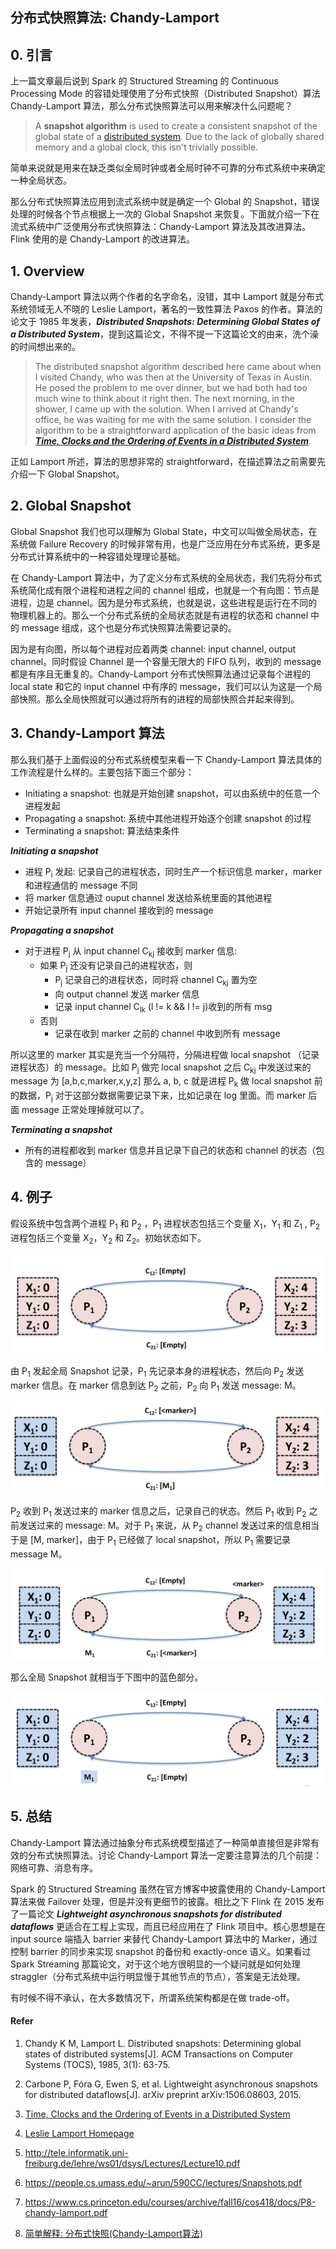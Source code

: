 ## 分布式快照算法: Chandy-Lamport 

## 0. 引言

上一篇文章最后说到 Spark 的 Structured Streaming 的 Continuous Processing Mode 的容错处理使用了分布式快照（Distributed Snapshot）算法 Chandy-Lamport 算法，那么分布式快照算法可以用来解决什么问题呢？

> A **snapshot algorithm** is used to create a consistent snapshot of the global state of a [distributed system](https://en.wikipedia.org/wiki/Distributed_system). Due to the lack of globally shared memory and a global clock, this isn't trivially possible.

简单来说就是用来在缺乏类似全局时钟或者全局时钟不可靠的分布式系统中来确定一种全局状态。

那么分布式快照算法应用到流式系统中就是确定一个 Global 的 Snapshot，错误处理的时候各个节点根据上一次的 Global Snapshot 来恢复。下面就介绍一下在流式系统中广泛使用分布式快照算法：Chandy-Lamport 算法及其改进算法。Flink 使用的是 Chandy-Lamport 的改进算法。

## 1. Overview

Chandy-Lamport 算法以两个作者的名字命名，没错，其中 Lamport 就是分布式系统领域无人不晓的 Leslie Lamport，著名的一致性算法 Paxos 的作者。算法的论文于 1985 年发表，***Distributed Snapshots: Determining Global States of a Distributed System***，提到这篇论文，不得不提一下这篇论文的由来，洗个澡的时间想出来的。

> The distributed snapshot algorithm described here came about when I visited Chandy, who was then at the University of Texas in Austin.  He posed the problem to me over dinner, but we had both had too much wine to think about it right then.  The next morning, in the shower, I came up with the solution.  When I arrived at Chandy's office, he was waiting for me with the same solution.  I consider the algorithm to be a straightforward application of the basic ideas from [***Time, Clocks and the Ordering of Events in a Distributed System***](http://lamport.azurewebsites.net/pubs/pubs.html#time-clocks). 

正如 Lamport 所述，算法的思想非常的 straightforward，在描述算法之前需要先介绍一下 Global Snapshot。

## 2. Global Snapshot

Global Snapshot 我们也可以理解为 Global State，中文可以叫做全局状态，在系统做 Failure Recovery 的时候非常有用，也是广泛应用在分布式系统，更多是分布式计算系统中的一种容错处理理论基础。

在 Chandy-Lamport 算法中，为了定义分布式系统的全局状态，我们先将分布式系统简化成有限个进程和进程之间的 channel 组成，也就是一个有向图：节点是进程，边是 channel。因为是分布式系统，也就是说，这些进程是运行在不同的物理机器上的。那么一个分布式系统的全局状态就是有进程的状态和 channel 中的 message 组成，这个也是分布式快照算法需要记录的。

因为是有向图，所以每个进程对应着两类 channel: input channel, output channel。同时假设 Channel 是一个容量无限大的 FIFO 队列，收到的 message 都是有序且无重复的。Chandy-Lamport 分布式快照算法通过记录每个进程的 local state 和它的 input channel 中有序的 message，我们可以认为这是一个局部快照。那么全局快照就可以通过将所有的进程的局部快照合并起来得到。

## 3. Chandy-Lamport 算法

那么我们基于上面假设的分布式系统模型来看一下 Chandy-Lamport 算法具体的工作流程是什么样的。主要包括下面三个部分：

* Initiating a snapshot: 也就是开始创建 snapshot，可以由系统中的任意一个进程发起
* Propagating a snapshot: 系统中其他进程开始逐个创建 snapshot 的过程
* Terminating a snapshot: 算法结束条件

***Initiating a snapshot***

* 进程 P<sub>i</sub> 发起: 记录自己的进程状态，同时生产一个标识信息 marker，marker 和进程通信的 message 不同
* 将 marker 信息通过 ouput channel 发送给系统里面的其他进程 
* 开始记录所有 input channel 接收到的 message

***Propagating a snapshot***

* 对于进程 P<sub>j</sub> 从 input channel C<sub>kj</sub> 接收到 marker 信息:
  * 如果 P<sub>j</sub> 还没有记录自己的进程状态，则
    * P<sub>j</sub> 记录自己的进程状态，同时将 channel C<sub>kj</sub> 置为空
    * 向 output channel 发送 marker 信息
    * 记录 input channel C<sub>lk</sub> (l != k && l != j)收到的所有 msg 
  * 否则
    * 记录在收到 marker 之前的 channel 中收到所有 message

所以这里的 marker 其实是充当一个分隔符，分隔进程做 local snapshot （记录进程状态）的 message。比如 P<sub>j</sub> 做完 local snapshot 之后 C<sub>kj</sub> 中发送过来的 message 为 [a,b,c,marker,x,y,z] 那么 a, b, c 就是进程 P<sub>k</sub> 做 local snapshot 前的数据，P<sub>j</sub> 对于这部分数据需要记录下来，比如记录在 log 里面。而 marker 后面 message 正常处理掉就可以了。

***Terminating a snapshot***

* 所有的进程都收到 marker 信息并且记录下自己的状态和 channel 的状态（包含的 message）


## 4. 例子

假设系统中包含两个进程 P<sub>1</sub> 和 P<sub>2</sub> ，P<sub>1</sub> 进程状态包括三个变量 X<sub>1</sub>，Y<sub>1</sub> 和 Z<sub>1</sub> , P<sub>2</sub> 进程包括三个变量 X<sub>2</sub>，Y<sub>2</sub> 和 Z<sub>2</sub>。初始状态如下。

![](./snapshot1.png)

由 P<sub>1</sub> 发起全局 Snapshot 记录，P<sub>1</sub> 先记录本身的进程状态，然后向 P<sub>2</sub> 发送 marker 信息。在 marker 信息到达 P<sub>2</sub> 之前，P<sub>2</sub> 向 P<sub>1</sub> 发送 message: M。

![](./snapshot2.png)

P<sub>2</sub> 收到 P<sub>1</sub> 发送过来的 marker 信息之后，记录自己的状态。然后 P<sub>1</sub> 收到 P<sub>2</sub> 之前发送过来的 message: M。对于 P<sub>1</sub> 来说，从 P<sub>2</sub> channel 发送过来的信息相当于是 [M, marker]，由于 P<sub>1</sub> 已经做了 local snapshot，所以 P<sub>1</sub> 需要记录 message M。

![](./snapshot3.png)

那么全局 Snapshot 就相当于下图中的蓝色部分。

![](./snapshot4.png)



## 5. 总结

Chandy-Lamport 算法通过抽象分布式系统模型描述了一种简单直接但是非常有效的分布式快照算法。讨论 Chandy-Lamport 算法一定要注意算法的几个前提：网络可靠、消息有序。

Spark 的 Structured Streaming 虽然在官方博客中披露使用的 Chandy-Lamport 算法来做 Failover 处理，但是并没有更细节的披露。相比之下 Flink 在 2015 发布了一篇论文 ***Lightweight asynchronous snapshots for distributed dataflows*** 更适合在工程上实现，而且已经应用在了 Flink 项目中。核心思想是在 input source 端插入 barrier 来替代 Chandy-Lamport 算法中的 Marker，通过控制 barrier 的同步来实现 snapshot 的备份和 exactly-once 语义。如果看过 Spark Streaming 那篇论文，对于这个地方很明显的一个疑问就是如何处理 straggler（分布式系统中运行明显慢于其他节点的节点），答案是无法处理。

有时候不得不承认，在大多数情况下，所谓系统架构都是在做 trade-off。

#### Refer

1. Chandy K M, Lamport L. Distributed snapshots: Determining global states of distributed systems[J]. ACM Transactions on Computer Systems (TOCS), 1985, 3(1): 63-75.
2. Carbone P, Fóra G, Ewen S, et al. Lightweight asynchronous snapshots for distributed dataflows[J]. arXiv preprint arXiv:1506.08603, 2015.
3. [Time, Clocks and the Ordering of Events in a Distributed System](http://lamport.azurewebsites.net/pubs/pubs.html#time-clocks)

4. [Leslie Lamport Homepage](http://lamport.azurewebsites.net/pubs/pubs.html#time-clocks)
5. http://tele.informatik.uni-freiburg.de/lehre/ws01/dsys/Lectures/Lecture10.pdf
6. https://people.cs.umass.edu/~arun/590CC/lectures/Snapshots.pdf
7. https://www.cs.princeton.edu/courses/archive/fall16/cos418/docs/P8-chandy-lamport.pdf
8. [简单解释: 分布式快照(Chandy-Lamport算法)](https://zhuanlan.zhihu.com/p/44454670)